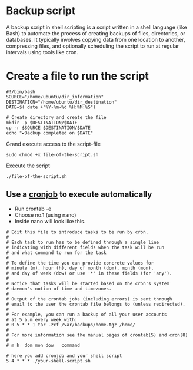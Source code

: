 # Backup script
A backup script in shell scripting is a script written in a shell language (like Bash) to automate the process of creating backups of files, directories, or databases. It typically involves copying data from one location to another, compressing files, and optionally scheduling the script to run at regular intervals using tools like cron.


# Create a file to run the script 
```shell
#!/bin/bash
SOURCE="/home/ubuntu/dir_information"
DESTINATION="/home/ubuntu/dir_destination"
DATE=$( date +"%Y-%m-%d %H:%M:%S")

# Create directory and create the file
mkdir -p $DESTINATION/$DATE
cp -r $SOURCE $DESTINATION/$DATE
echo "✔Backup completed on $DATE"
```

Grand execute access to the script-file
```shell
sudo chmod +x file-of-the-script.sh
```

Execute the script
```shell
./file-of-the-script.sh
```

## Use a [cronjob](https://crontab.guru/) to execute automatically

- Run crontab -e 
- Choose no.1 (using nano)
- Inside nano will look like this.
```shell 
# Edit this file to introduce tasks to be run by cron.
#
# Each task to run has to be defined through a single line
# indicating with different fields when the task will be run
# and what command to run for the task
#
# To define the time you can provide concrete values for
# minute (m), hour (h), day of month (dom), month (mon),
# and day of week (dow) or use '*' in these fields (for 'any').
#
# Notice that tasks will be started based on the cron's system
# daemon's notion of time and timezones.
#
# Output of the crontab jobs (including errors) is sent through
# email to the user the crontab file belongs to (unless redirected).
#
# For example, you can run a backup of all your user accounts
# at 5 a.m every week with:
# 0 5 * * 1 tar -zcf /var/backups/home.tgz /home/
#
# For more information see the manual pages of crontab(5) and cron(8)
#
# m h  dom mon dow   command

# here you add cronjob and your shell script
5 4 * * * ./your-shell-script.sh

```